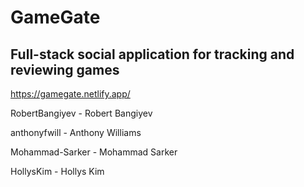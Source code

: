 # GameGate

## Full-stack social application for tracking and reviewing games

https://gamegate.netlify.app/

RobertBangiyev - Robert Bangiyev

anthonyfwill - Anthony Williams 

Mohammad-Sarker - Mohammad Sarker

HollysKim - Hollys Kim